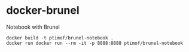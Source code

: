 # docker-brunel
Notebook with Brunel

```
docker build -t ptimof/brunel-notebook .
docker run docker run --rm -it -p 8888:8888 ptimof/brunel-notebook
```
